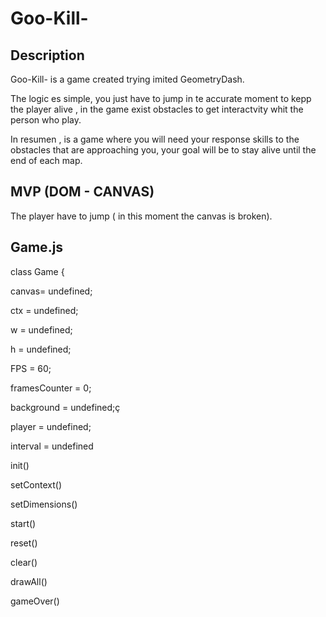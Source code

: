 # Goo-Kill-

## Description 

Goo-Kill- is a game created  trying imited GeometryDash.

The logic es simple, you just have to jump in te accurate moment to kepp the player alive , in the game  exist obstacles to get interactvity whit the person who play. 

In resumen , is a game  where you will need your response skills to the obstacles that are approaching you, your goal will be to stay alive until the end of each map.

## MVP (DOM - CANVAS)

The player have to jump ( in this moment the canvas is broken).

## Game.js

class Game {

  canvas= undefined;
  
  ctx = undefined;
  
  w = undefined;
  
  h = undefined;
  
  FPS = 60;
  
  framesCounter = 0;

  background = undefined;ç
  
  player = undefined;
  
  interval = undefined
 
  init() 
  
  setContext() 
  
  setDimensions() 
  
  start()
  
  reset() 
  
  clear() 
  
  drawAll()
  
  gameOver()
 



